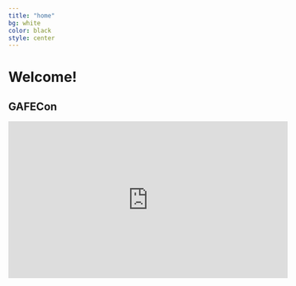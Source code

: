 ```yaml
---
title: "home"
bg: white
color: black
style: center
---
```


# Welcome!

## **GAFECon**
<div class="icontain">
  <iframe width="560" height="315" src="https://www.youtube.com/embed/AU6griVizR8?rel=0&amp;controls=0&amp;showinfo=0" frameborder="0" allowfullscreen></iframe>
</div>
